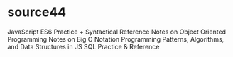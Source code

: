 # source44
JavaScript ES6 Practice + Syntactical Reference
Notes on Object Oriented Programming
Notes on Big O Notation
Programming Patterns, Algorithms, and Data Structures in JS
SQL Practice & Reference
